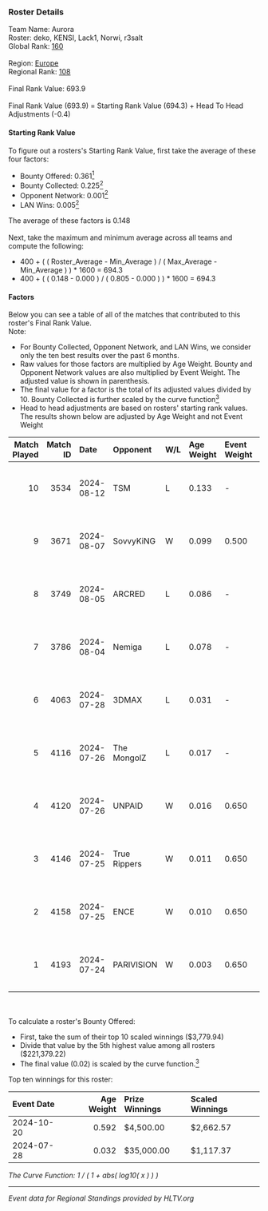 ### Roster Details<br />
Team Name: Aurora<br />
Roster: deko, KENSI, Lack1, Norwi, r3salt<br />
Global Rank: [160](../../standings_global_2025_01_20.md)<br />
<br />
Region: [Europe]( ../../standings_europe_2025_01_20.md)<br />
Regional Rank: [108]( ../../standings_europe_2025_01_20.md)<br />
<br />
Final Rank Value:  693.9<br />
<br />
Final Rank Value (693.9) = Starting Rank Value (694.3) + Head To Head Adjustments (-0.4)<br />

#### Starting Rank Value<br />
To figure out a rosters's Starting Rank Value, first take the average of these four factors:<br />
- Bounty Offered: 0.361[<sup>1</sup>](#table2)
- Bounty Collected: 0.225[<sup>2</sup>](#table1)
- Opponent Network: 0.001[<sup>2</sup>](#table1)
- LAN Wins: 0.005[<sup>2</sup>](#table1)

The average of these factors is 0.148<br />
<br />
Next, take the maximum and minimum average across all teams and compute the following:<br />
- 400 + ( ( Roster_Average - Min_Average ) / ( Max_Average - Min_Average ) ) * 1600 = 694.3
- 400 + ( ( 0.148 - 0.000 ) / ( 0.805 - 0.000 ) ) * 1600 = 694.3


#### Factors<br />
Below you can see a table of all of the matches that contributed to this roster's Final Rank Value.<br />
Note:<br />

- For Bounty Collected, Opponent Network, and LAN Wins, we consider only the ten best results over the past 6 months.
- Raw values for those factors are multiplied by Age Weight. Bounty and Opponent Network values are also multiplied by Event Weight. The adjusted value is shown in parenthesis.
- The final value for a factor is the total of its adjusted values divided by 10. Bounty Collected is further scaled by the curve function[<sup>3</sup>](#curveFunction)
- Head to head adjustments are based on rosters' starting rank values. The results shown below are adjusted by Age Weight and not Event Weight
<span id="table1"></span><br />


| Match Played | Match ID | Date       | Opponent     | W/L | Age Weight | Event Weight | Bounty Collected | Opponent Network | LAN Wins  | H2H Adj. | Roster                            |
| -: | -: | :- | :- | :- | :- | :- | :- | :- | :- | -: | :- |
|           10 |     3534 | 2024-08-12 | TSM          | L   | 0.133      | -            | -                | -                | -         |    -1.11 | deko, KENSI, Lack1, Norwi, r3salt |
|            9 |     3671 | 2024-08-07 | SovvyKiNG    | W   | 0.099      | 0.500        | 0.000 (0.000)    | 0.177 (0.009)    | 0 (0.000) |     1.01 | deko, KENSI, Lack1, Norwi, r3salt |
|            8 |     3749 | 2024-08-05 | ARCRED       | L   | 0.086      | -            | -                | -                | -         |    -1.03 | deko, KENSI, Lack1, Norwi, r3salt |
|            7 |     3786 | 2024-08-04 | Nemiga       | L   | 0.078      | -            | -                | -                | -         |    -0.10 | deko, KENSI, Lack1, Norwi, r3salt |
|            6 |     4063 | 2024-07-28 | 3DMAX        | L   | 0.031      | -            | -                | -                | -         |    -0.02 | deko, KENSI, Lack1, Norwi, r3salt |
|            5 |     4116 | 2024-07-26 | The MongolZ  | L   | 0.017      | -            | -                | -                | -         |    -0.00 | deko, KENSI, Lack1, Norwi, r3salt |
|            4 |     4120 | 2024-07-26 | UNPAID       | W   | 0.016      | 0.650        | 0.140 (0.001)    | 0.203 (0.002)    | 1 (0.016) |     0.43 | deko, KENSI, Lack1, Norwi, r3salt |
|            3 |     4146 | 2024-07-25 | True Rippers | W   | 0.011      | 0.650        | 0.000 (0.000)    | 0.037 (0.000)    | 1 (0.011) |     0.09 | deko, KENSI, Lack1, Norwi, r3salt |
|            2 |     4158 | 2024-07-25 | ENCE         | W   | 0.010      | 0.650        | 0.336 (0.002)    | 0.323 (0.002)    | 1 (0.010) |     0.28 | deko, KENSI, Lack1, Norwi, r3salt |
|            1 |     4193 | 2024-07-24 | PARIVISION   | W   | 0.003      | 0.650        | 0.023 (0.000)    | 0.238 (0.000)    | 1 (0.003) |     0.06 | deko, KENSI, Lack1, Norwi, r3salt |

<br />
<span id="table2"></span><br />
To calculate a roster's Bounty Offered:<br />

- First, take the sum of their top 10 scaled winnings ($3,779.94)
- Divide that value by the 5th highest value among all rosters ($221,379.22)
- The final value (0.02) is scaled by the curve function.[<sup>3</sup>](#curveFunction)

Top ten winnings for this roster:<br />

| Event Date | Age Weight | Prize Winnings | Scaled Winnings |
| :- | -: | :- | :- |
| 2024-10-20 |      0.592 | $4,500.00      | $2,662.57       |
| 2024-07-28 |      0.032 | $35,000.00     | $1,117.37       |


<span id="curveFunction"></span>_The Curve Function: 1 / ( 1 + abs( log10( x ) ) )_<br />

---
_Event data for Regional Standings provided by HLTV.org_<br />
